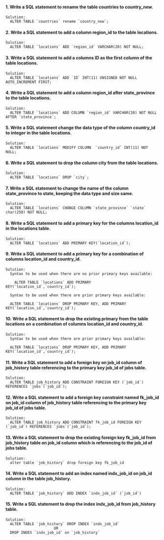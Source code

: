 #### 1. Write a SQL statement to rename the table countries to country_new.
````
Solution:
  ALTER TABLE `countries` rename `country_new`;
````

#### 2. Write a SQL statement to add a column region_id to the table locations.

````
Solution:
  ALTER TABLE `locations` ADD `region_id` VARCHAR(20) NOT NULL;
````

#### 3. Write a SQL statement to add a columns ID as the first column of the table locations.

````
Solution:
  ALTER TABLE `locations` ADD `ID` INT(11) UNSIGNED NOT NULL AUTO_INCREMENT FIRST;
````

#### 4. Write a SQL statement to add a column region_id after state_province to the table locations.

````
Solution:
  ALTER TABLE `locations` ADD COLUMN `region_id` VARCHAR(20) NOT NULL AFTER `state_province`;
````

#### 5. Write a SQL statement change the data type of the column country_id to integer in the table locations.

````
Solution:
  ALTER TABLE `locations` MODIFY COLUMN  `country_id` INT(11) NOT NULL;
````

#### 6. Write a SQL statement to drop the column city from the table locations.

````
Solution:
  ALTER TABLE `locations` DROP `city`;
````

#### 7. Write a SQL statement to change the name of the column state_province to state, keeping the data type and size same.

````
Solution:
  ALTER TABLE `locations` CHANGE COLUMN `state_province` `state` char(250) NOT NULL;
````

#### 8. Write a SQL statement to add a primary key for the columns location_id in the locations table.

````
Solution:
  ALTER TABLE `locations` ADD PRIMARY KEY(`location_id`);
````

#### 9. Write a SQL statement to add a primary key for a combination of columns location_id and country_id.

````
Solution:
  Syntax to be used when there are no prior primary keys available:

    ALTER TABLE `locations` ADD PRIMARY KEY(`location_id`,`country_id`);

  Syntax to be used when there are prior primary keys available:
  
  ALTER TABLE `locations` DROP PRIMARY KEY, ADD PRIMARY KEY(`location_id`,`country_id`);
````

#### 10. Write a SQL statement to drop the existing primary from the table locations on a combination of columns location_id and country_id.

````
Solution:
  Syntax to be used when there are prior primary keys available:

  ALTER TABLE `locations` DROP PRIMARY KEY, ADD PRIMARY KEY(`location_id`,`country_id`);
````

#### 11. Write a SQL statement to add a foreign key on job_id column of job_history table referencing to the primary key job_id of jobs table.

````
Solution:
  ALTER TABLE job_history ADD CONSTRAINT FOREIGN KEY (`job_id`) REFERENCES `jobs`(`job_id`);
````

#### 12. Write a SQL statement to add a foreign key constraint named fk_job_id on job_id column of job_history table referencing to the primary key job_id of jobs table.

````
Solution:
  ALTER TABLE job_history ADD CONSTRAINT fk_job_id FOREIGN KEY (`job_id`) REFERENCES `jobs`(`job_id`);
````

#### 13. Write a SQL statement to drop the existing foreign key fk_job_id from job_history table on job_id column which is referencing to the job_id of jobs table.

````
Solution:
  alter table `job_history` drop foreign key fk_job_id
````

#### 14. Write a SQL statement to add an index named indx_job_id on job_id column in the table job_history.

````
Solution:
  ALTER TABLE `job_history` ADD INDEX `indx_job_id` (`job_id`)
````

#### 15. Write a SQL statement to drop the index indx_job_id from job_history table.

````
Solution:
  ALTER TABLE `job_history` DROP INDEX `indx_job_id`
                      OR
  DROP INDEX `indx_job_id` on `job_history`
````
